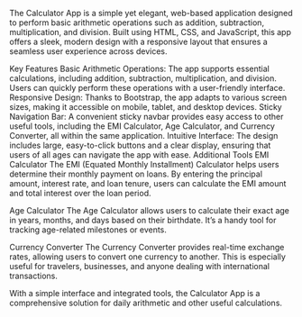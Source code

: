 The Calculator App is a simple yet elegant, web-based application designed to perform basic arithmetic operations such as addition, subtraction, multiplication, and division. Built using HTML, CSS, and JavaScript, this app offers a sleek, modern design with a responsive layout that ensures a seamless user experience across devices.

Key Features
Basic Arithmetic Operations: The app supports essential calculations, including addition, subtraction, multiplication, and division. Users can quickly perform these operations with a user-friendly interface.
Responsive Design: Thanks to Bootstrap, the app adapts to various screen sizes, making it accessible on mobile, tablet, and desktop devices.
Sticky Navigation Bar: A convenient sticky navbar provides easy access to other useful tools, including the EMI Calculator, Age Calculator, and Currency Converter, all within the same application.
Intuitive Interface: The design includes large, easy-to-click buttons and a clear display, ensuring that users of all ages can navigate the app with ease.
Additional Tools
EMI Calculator
The EMI (Equated Monthly Installment) Calculator helps users determine their monthly payment on loans. By entering the principal amount, interest rate, and loan tenure, users can calculate the EMI amount and total interest over the loan period.

Age Calculator
The Age Calculator allows users to calculate their exact age in years, months, and days based on their birthdate. It’s a handy tool for tracking age-related milestones or events.

Currency Converter
The Currency Converter provides real-time exchange rates, allowing users to convert one currency to another. This is especially useful for travelers, businesses, and anyone dealing with international transactions.

With a simple interface and integrated tools, the Calculator App is a comprehensive solution for daily arithmetic and other useful calculations.
